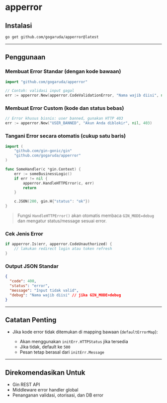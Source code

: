 # apperror

## Instalasi

```bash
go get github.com/gogaruda/apperror@latest
```

---

## Penggunaan

### Membuat Error Standar (dengan kode bawaan)

```go
import "github.com/gogaruda/apperror"

// Contoh: validasi input gagal
err := apperror.New(apperror.CodeValidationError, "Nama wajib diisi", nil)
```

### Membuat Error Custom (kode dan status bebas)

```go
// Error khusus bisnis: user banned, gunakan HTTP 403
err := apperror.New("USER_BANNED", "Akun Anda diblokir", nil, 403)
```

### Tangani Error secara otomatis (cukup satu baris)

```go
import (
    "github.com/gin-gonic/gin"
    "github.com/gogaruda/apperror"
)

func SomeHandler(c *gin.Context) {
    err := someBusinessLogic()
    if err != nil {
        apperror.HandleHTTPError(c, err)
        return
    }

    c.JSON(200, gin.H{"status": "ok"})
}
```

> Fungsi `HandleHTTPError()` akan otomatis membaca `GIN_MODE=debug` dan mengatur status/message sesuai error.

### Cek Jenis Error

```go
if apperror.Is(err, apperror.CodeUnauthorized) {
    // lakukan redirect login atau token refresh
}
```

### Output JSON Standar

```json
{
  "code": 400,
  "status": "error",
  "message": "Input tidak valid",
  "debug": "Nama wajib diisi" // jika GIN_MODE=debug
}
```

---

## Catatan Penting

* Jika kode error tidak ditemukan di mapping bawaan (`defaultErrorMap`):

    * Akan menggunakan `initErr.HTTPStatus` jika tersedia
    * Jika tidak, default ke `500`
    * Pesan tetap berasal dari `initErr.Message`

---

## Direkomendasikan Untuk

* Gin REST API
* Middleware error handler global
* Penanganan validasi, otorisasi, dan DB error